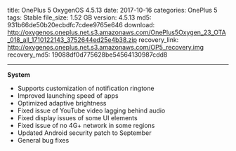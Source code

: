 title: OnePlus 5 OxygenOS 4.5.13
date: 2017-10-16
categories: OnePlus 5
tags: Stable
file_size: 1.52 GB
version: 4.5.13
md5: 931b66de50b20ecbdfc7cdee9765e646
download: http://oxygenos.oneplus.net.s3.amazonaws.com/OnePlus5Oxygen_23_OTA_018_all_1710122143_3752644ed25e4b38.zip
recovery_link: http://oxygenos.oneplus.net.s3.amazonaws.com/OP5_recovery.img
recovery_md5: 19088df0d775628be54564130987cdd8

---
**System**
* Supports customization of notification ringtone
* Improved launching speed of apps
* Optimized adaptive brightness 
* Fixed issue of YouTube video lagging behind audio
* Fixed display issues of some UI elements
* Fixed issue of no 4G+ network in some regions
* Updated Android security patch to September
* General bug fixes
